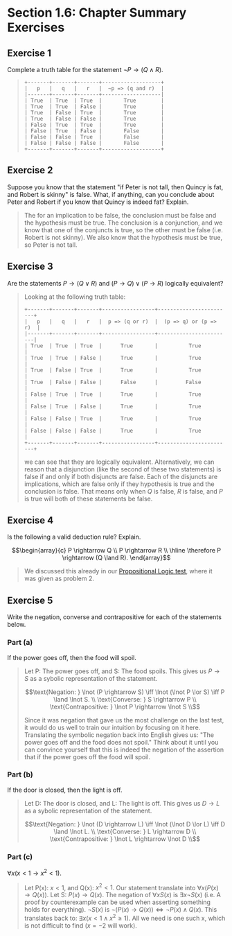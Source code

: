 # Section 1.6: Chapter Summary Exercises


## Exercise 1

Complete a truth table for the statement $\lnot P \rightarrow (Q \land R)$.
> ```
> +-------+-------+-------+-------------------+
> |   p   |   q   |   r   |  ~p => (q and r)  |
> |-------+-------+-------+-------------------|
> | True  | True  | True  |       True        |
> | True  | True  | False |       True        |
> | True  | False | True  |       True        |
> | True  | False | False |       True        |
> | False | True  | True  |       True        |
> | False | True  | False |       False       |
> | False | False | True  |       False       |
> | False | False | False |       False       |
> +-------+-------+-------+-------------------+
> ```


## Exercise 2

Suppose you know that the statement "if Peter is not tall, then Quincy is fat,
and Robert is skinny" is false. What, if anything, can you conclude about Peter
and Robert if you know that Quincy is indeed fat? Explain.

> The for an implication to be false, the conclusion must be false and the
> hypothesis must be true.  The conclusion is a conjunction, and we know that
> one of the conjuncts is true, so the other must be false (i.e. Robert is not
> skinny). We also know that the hypothesis must be true, so Peter is not
> tall.


## Exercise 3

Are the statements $P \rightarrow (Q \lor R)$ and
$(P \rightarrow Q) \lor (P \rightarrow R)$ logically equivalent?

> Looking at the following truth table:
> ```
> +-------+-------+-------+-----------------+------------------------+
> |   p   |   q   |   r   |  p => (q or r)  |  (p => q) or (p => r)  |
> |-------+-------+-------+-----------------+------------------------|
> | True  | True  | True  |      True       |          True          |
> | True  | True  | False |      True       |          True          |
> | True  | False | True  |      True       |          True          |
> | True  | False | False |      False      |         False          |
> | False | True  | True  |      True       |          True          |
> | False | True  | False |      True       |          True          |
> | False | False | True  |      True       |          True          |
> | False | False | False |      True       |          True          |
> +-------+-------+-------+-----------------+------------------------+
> ```
> we can see that they are logically equivalent. Alternatively, we can reason
> that a disjunction (like the second of these two statements) is false if and
> only if both disjuncts are false. Each of the disjuncts are implications,
> which are false only if they hypothesis is true and the conclusion is false.
> That means only when $Q$ is false, $R$ is false, and $P$ is true will both
> of these statements be false.


## Exercise 4

Is the following a valid deduction rule? Explain.
```math
\begin{array}{c}
P \rightarrow Q \\
P \rightarrow R \\
\hline
\therefore P \rightarrow (Q \land R).
\end{array}
```
> We discussed this already in our
> [Propositional Logic test](PropositionalLogicTestSolutions.md), where it
> was given as problem 2. 


## Exercise 5

Write the negation, converse and contrapositive for each of the statements
below.

### Part (a)

If the power goes off, then the food will spoil.

> Let P: The power goes off, and S: The food spoils. This gives us
> $P \rightarrow S$ as a sybolic representation of the statement.
> ```math
> \text{Negation: } \lnot (P \rightarrow S) \iff \lnot (\lnot P \lor S) \iff
> P \land \lnot S. \\
> \text{Converse: } S \rightarrow P \\
> \text{Contrapositive: } \lnot P \rightarrow \lnot S \\
> ```
> Since it was negation that gave us the most challenge on the last test,
> it would do us well to train our intuition by focusing on it here.
> Translating the symbolic negation back into English gives us:
> "The power goes off and the food does not spoil."  Think about it until
> you can convince yourself that this is indeed the negation of the assertion
> that if the power goes off the food will spoil.

### Part (b)

If the door is closed, then the light is off.

> Let D: The door is closed, and L: The light is off. This gives us
> $D \rightarrow L$ as a sybolic representation of the statement.
> ```math
> \text{Negation: } \lnot (D \rightarrow L) \iff \lnot (\lnot D \lor L) \iff
> D \land \lnot L. \\
> \text{Converse: } L \rightarrow D \\
> \text{Contrapositive: } \lnot L \rightarrow \lnot D \\
> ```

### Part (c)

$\forall x (x < 1 \rightarrow x^2 < 1)$.

> Let P(x): $x < 1$, and Q(x): $x^2 < 1$. Our statement translate into
> $\forall x (P(x) \rightarrow Q(x))$. Let S: $P(x) \rightarrow Q(x)$.
> The negation of $\forall x S(x)$ is $\exists x \lnot S(x)$ (i.e. A proof
> by counterexample can be used when asserting something holds for everything). 
> $\lnot S(x)$ is $\lnot (P(x) \rightarrow Q(x)) \iff \lnot P(x) \land Q(x)$. 
> This translates back to: $\exists x (x < 1 \land x^2 \ge 1)$.
> All we need is one such x, which is not difficult to find
> ($x = -2$ will work).
